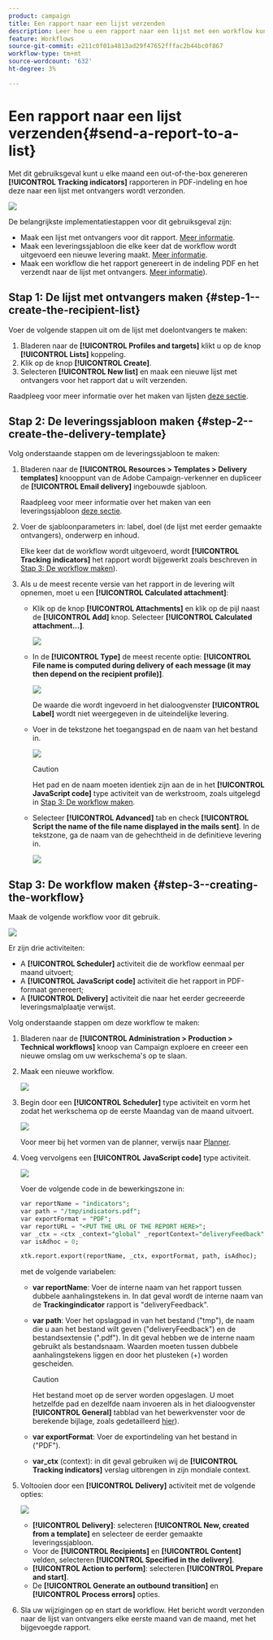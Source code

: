 ```yaml
---
product: campaign
title: Een rapport naar een lijst verzenden
description: Leer hoe u een rapport naar een lijst met een workflow kunt verzenden
feature: Workflows
source-git-commit: e211c0f01a4813ad29f47652fffac2b44bc0f867
workflow-type: tm+mt
source-wordcount: '632'
ht-degree: 3%

---
```



# Een rapport naar een lijst verzenden{#send-a-report-to-a-list}

Met dit gebruiksgeval kunt u elke maand een out-of-the-box genereren **[!UICONTROL Tracking indicators]** rapporteren in PDF-indeling en hoe deze naar een lijst met ontvangers wordt verzonden.

![](assets/use_case_report_intro.png)

De belangrijkste implementatiestappen voor dit gebruiksgeval zijn:

* Maak een lijst met ontvangers voor dit rapport. [Meer informatie](#step-1--create-the-recipient-list).
* Maak een leveringssjabloon die elke keer dat de workflow wordt uitgevoerd een nieuwe levering maakt. [Meer informatie](#step-2--create-the-delivery-template).
* Maak een workflow die het rapport genereert in de indeling PDF en het verzendt naar de lijst met ontvangers. [Meer informatie](#step-3--create-the-workflow)).

## Stap 1: De lijst met ontvangers maken {#step-1--create-the-recipient-list}

Voer de volgende stappen uit om de lijst met doelontvangers te maken:

1. Bladeren naar de **[!UICONTROL Profiles and targets]** klikt u op de knop **[!UICONTROL Lists]** koppeling.
1. Klik op de knop **[!UICONTROL Create]**.
1. Selecteren **[!UICONTROL New list]** en maak een nieuwe lijst met ontvangers voor het rapport dat u wilt verzenden.

Raadpleeg voor meer informatie over het maken van lijsten [deze sectie](../../v8/audiences/create-audiences.md).

## Stap 2: De leveringssjabloon maken {#step-2--create-the-delivery-template}

Volg onderstaande stappen om de leveringssjabloon te maken:

1. Bladeren naar de **[!UICONTROL Resources > Templates > Delivery templates]** knooppunt van de Adobe Campaign-verkenner en dupliceer de **[!UICONTROL Email delivery]** ingebouwde sjabloon.

   Raadpleeg voor meer informatie over het maken van een leveringssjabloon [deze sectie](../../v8/send/create-templates.md).

1. Voer de sjabloonparameters in: label, doel (de lijst met eerder gemaakte ontvangers), onderwerp en inhoud.

   Elke keer dat de workflow wordt uitgevoerd, wordt **[!UICONTROL Tracking indicators]** het rapport wordt bijgewerkt zoals beschreven in [Stap 3: De workflow maken](#step-3--creating-the-workflow)).

1. Als u de meest recente versie van het rapport in de levering wilt opnemen, moet u een **[!UICONTROL Calculated attachment]**:

   * Klik op de knop **[!UICONTROL Attachments]** en klik op de pijl naast de **[!UICONTROL Add]** knop. Selecteer **[!UICONTROL Calculated attachment...]**.

      ![](assets/use_case_report_4.png)

   * In de **[!UICONTROL Type]** de meest recente optie: **[!UICONTROL File name is computed during delivery of each message (it may then depend on the recipient profile)]**.

      ![](assets/use_case_report_5.png)

      De waarde die wordt ingevoerd in het dialoogvenster **[!UICONTROL Label]** wordt niet weergegeven in de uiteindelijke levering.

   * Voer in de tekstzone het toegangspad en de naam van het bestand in.

      ![](assets/use_case_report_6.png)

      >[!CAUTION]
      >
      >Het pad en de naam moeten identiek zijn aan de in het **[!UICONTROL JavaScript code]** type activiteit van de werkstroom, zoals uitgelegd in [Stap 3: De workflow maken](#step-3--creating-the-workflow).

   * Selecteer **[!UICONTROL Advanced]** tab en check **[!UICONTROL Script the name of the file name displayed in the mails sent]**. In de tekstzone, ga de naam van de gehechtheid in de definitieve levering in.

      ![](assets/use_case_report_6bis.png)

## Stap 3: De workflow maken {#step-3--creating-the-workflow}

Maak de volgende workflow voor dit gebruik.

![](assets/use_case_report_8.png)

Er zijn drie activiteiten:

* A **[!UICONTROL Scheduler]** activiteit die de workflow eenmaal per maand uitvoert;
* A **[!UICONTROL JavaScript code]** activiteit die het rapport in PDF-formaat genereert;
* A **[!UICONTROL Delivery]** activiteit die naar het eerder gecreeerde leveringsmalplaatje verwijst.

Volg onderstaande stappen om deze workflow te maken:

1. Bladeren naar de **[!UICONTROL Administration > Production > Technical workflows]** knoop van Campaign exploere en creeer een nieuwe omslag om uw werkschema&#39;s op te slaan.
1. Maak een nieuwe workflow.

   ![](assets/use_case_report_7.png)

1. Begin door een **[!UICONTROL Scheduler]** type activiteit en vorm het zodat het werkschema op de eerste Maandag van de maand uitvoert.

   ![](assets/use_case_report_9.png)

   Voor meer bij het vormen van de planner, verwijs naar [Planner](scheduler.md).

1. Voeg vervolgens een **[!UICONTROL JavaScript code]** type activiteit.

   ![](assets/use_case_report_10.png)

   Voer de volgende code in de bewerkingszone in:

   ```sql
   var reportName = "indicators";
   var path = "/tmp/indicators.pdf";
   var exportFormat = "PDF";
   var reportURL = "<PUT THE URL OF THE REPORT HERE>";
   var _ctx = <ctx _context="global" _reportContext="deliveryFeedback" />
   var isAdhoc = 0;
   
   xtk.report.export(reportName, _ctx, exportFormat, path, isAdhoc);
   ```


   met de volgende variabelen:

   * **var reportName**: Voer de interne naam van het rapport tussen dubbele aanhalingstekens in. In dat geval wordt de interne naam van de **Trackingindicator** rapport is &quot;deliveryFeedback&quot;.
   * **var path**: Voer het opslagpad in van het bestand (&quot;tmp&quot;), de naam die u aan het bestand wilt geven (&quot;deliveryFeedback&quot;) en de bestandsextensie (&quot;.pdf&quot;). In dit geval hebben we de interne naam gebruikt als bestandsnaam. Waarden moeten tussen dubbele aanhalingstekens liggen en door het plusteken (+) worden gescheiden.

      >[!CAUTION]
      >
      >Het bestand moet op de server worden opgeslagen. U moet hetzelfde pad en dezelfde naam invoeren als in het dialoogvenster **[!UICONTROL General]** tabblad van het bewerkvenster voor de berekende bijlage, zoals gedetailleerd [hier](#step-2--create-the-delivery-template)).

   * **var exportFormat**: Voer de exportindeling van het bestand in (&quot;PDF&quot;).
   * **var_ctx** (context): in dit geval gebruiken wij de **[!UICONTROL Tracking indicators]** verslag uitbrengen in zijn mondiale context.

1. Voltooien door een **[!UICONTROL Delivery]** activiteit met de volgende opties:

   ![](assets/use_case_report_11.png)

   * **[!UICONTROL Delivery]**: selecteren **[!UICONTROL New, created from a template]** en selecteer de eerder gemaakte leveringssjabloon.
   * Voor de **[!UICONTROL Recipients]** en **[!UICONTROL Content]** velden, selecteren **[!UICONTROL Specified in the delivery]**.
   * **[!UICONTROL Action to perform]**: selecteren **[!UICONTROL Prepare and start]**.
   * De **[!UICONTROL Generate an outbound transition]** en **[!UICONTROL Process errors]** opties.

1. Sla uw wijzigingen op en start de workflow. Het bericht wordt verzonden naar de lijst van ontvangers elke eerste maand van de maand, met het bijgevoegde rapport.